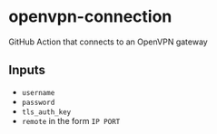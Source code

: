 # openvpn-connection
GitHub Action that connects to an OpenVPN gateway

## Inputs

* `username`
* `password`
* `tls_auth_key`
* `remote` in the form `IP PORT`
